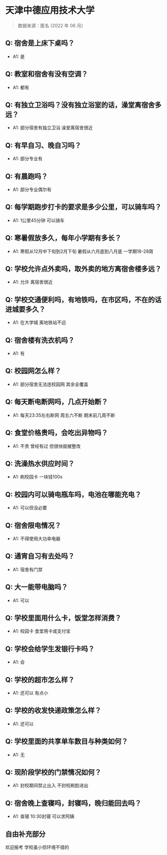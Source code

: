 # 天津中德应用技术大学

> 数据来源：匿名 (2022 年 06 月)

## Q: 宿舍是上床下桌吗？

- A1: 是

## Q: 教室和宿舍有没有空调？

- A1: 都有

## Q: 有独立卫浴吗？没有独立浴室的话，澡堂离宿舍多远？

- A1: 部分宿舍有独立卫浴 澡堂离宿舍很近

## Q: 有早自习、晚自习吗？

- A1: 部分专业有

## Q: 有晨跑吗？

- A1: 部分专业偶尔有

## Q: 每学期跑步打卡的要求是多少公里，可以骑车吗？

- A1: 1公里45分钟 可以骑车

## Q: 寒暑假放多久，每年小学期有多长？

- A1: 寒假从12月中下旬到2月下旬 暑假从六月底到八月底 一学期18-28周

## Q: 学校允许点外卖吗，取外卖的地方离宿舍楼多远？

- A1: 允许 离宿舍很近

## Q: 学校交通便利吗，有地铁吗，在市区吗，不在的话进城要多久？

- A1: 在大学城 离地铁站不远

## Q: 宿舍楼有洗衣机吗？

- A1: 有

## Q: 校园网怎么样？

- A1: 部分宿舍无法连校园网 其余全覆盖

## Q: 每天断电断网吗，几点开始断？

- A1: 每天23:35左右断网 周五六不断 期末前几周不断

## Q: 食堂价格贵吗，会吃出异物吗？

- A1: 不贵 曾经有过 但很快就被整改

## Q: 洗澡热水供应时间？

- A1: 刷校园卡 一块钱100s

## Q: 校园内可以骑电瓶车吗，电池在哪能充电？

- A1: 可以但没必要

## Q: 宿舍限电情况？

- A1: 不得使用大功率电器

## Q: 通宵自习有去处吗？

- A1: 宿舍有门禁

## Q: 大一能带电脑吗？

- A1: 可以

## Q: 学校里面用什么卡，饭堂怎样消费？

- A1: 校园卡 食堂用卡或支付宝

## Q: 学校会给学生发银行卡吗？

- A1: 会

## Q: 学校的超市怎么样？

- A1: 还可以 有点小

## Q: 学校的收发快递政策怎么样？

- A1: 还可以

## Q: 学校里面的共享单车数目与种类如何？

- A1: 无

## Q: 现阶段学校的门禁情况如何？

- A1: 封校期间禁止出入 不封校刷脸进出

## Q: 宿舍晚上查寝吗，封寝吗，晚归能回去吗？

- A1: 查寝 10:30封寝 可以求阿姨

## 自由补充部分

欢迎报考 学校虽小但环境不错的